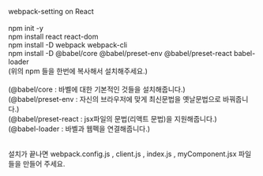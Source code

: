 webpack-setting on React<br>
<br>
npm init -y <br>
npm install react react-dom <br>
npm install -D webpack webpack-cli <br>
npm install -D @babel/core @babel/preset-env @babel/preset-react babel-loader <br>
(위의 npm 들을 한번에 복사해서 설치해주세요.)<br><br>
(@babel/core : 바벨에 대한 기본적인 것들을 설치해줍니다.)<br>
(@babel/preset-env : 자신의 브라우저에 맞게 최신문법을 옛날문법으로 바꿔줍니다.)<br>
(@babel/preset-react : jsx파일의 문법(리액트 문법)을 지원해줍니다.)<br>
(@babel-loader : 바벨과 웹펙을 연결해줍니다.)<br><br>

설치가 끝나면 webpack.config.js , client.js , index.js , myComponent.jsx 파일들을 만들어 주세요.<br>








 
